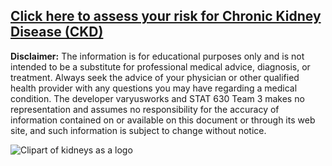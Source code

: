 ## [Click here to assess your risk for Chronic Kidney Disease (CKD)](https://varyusworks.github.io/stat-630-project/#)

**Disclaimer:** The information is for educational purposes only and is not intended to be a substitute for professional medical advice, diagnosis, or treatment. Always seek the advice of your physician or other qualified health provider with any questions you may have regarding a medical condition. The developer varyusworks and STAT 630 Team 3 makes no representation and assumes no responsibility for the accuracy of information contained on or available on this document or through its web site, and such information is subject to change without notice.

<img src="http://clipart-library.com/img/1114223.jpg"
     alt="Clipart of kidneys as a logo"
     style="float: left; max-height: 50%;max-width: 50%;"/>
